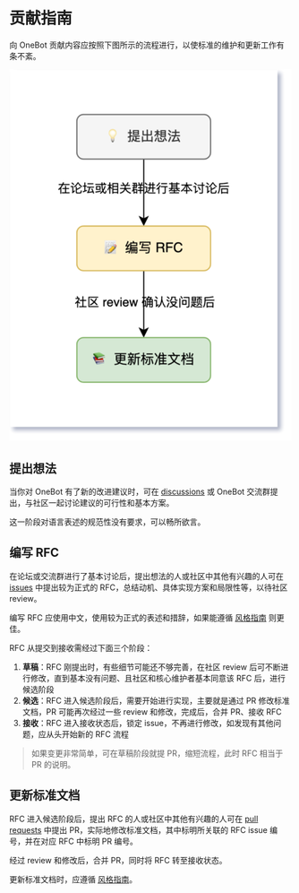 # 贡献指南

向 OneBot 贡献内容应按照下图所示的流程进行，以使标准的维护和更新工作有条不紊。

![](assets/contribution.png)

## 提出想法

当你对 OneBot 有了新的改进建议时，可在 [discussions](https://github.com/howmanybots/onebot/discussions/categories/%E6%83%B3%E6%B3%95-%E5%BB%BA%E8%AE%AE) 或 OneBot 交流群提出，与社区一起讨论建议的可行性和基本方案。

这一阶段对语言表述的规范性没有要求，可以畅所欲言。

## 编写 RFC

在论坛或交流群进行了基本讨论后，提出想法的人或社区中其他有兴趣的人可在 [issues](https://github.com/howmanybots/onebot/issues) 中提出较为正式的 RFC，总结动机、具体实现方案和局限性等，以待社区 review。

编写 RFC 应使用中文，使用较为正式的表述和措辞，如果能遵循 [风格指南](style-guide/README.md) 则更佳。

RFC 从提交到接收需经过下面三个阶段：

1. **草稿**：RFC 刚提出时，有些细节可能还不够完善，在社区 review 后可不断进行修改，直到基本没有问题、且社区和核心维护者基本同意该 RFC 后，进行候选阶段
2. **候选**：RFC 进入候选阶段后，需要开始进行实现，主要就是通过 PR 修改标准文档，PR 可能再次经过一些 review 和修改，完成后，合并 PR、接收 RFC
3. **接收**：RFC 进入接收状态后，锁定 issue，不再进行修改，如发现有其他问题，应从头开始新的 RFC 流程

> 如果变更非常简单，可在草稿阶段就提 PR，缩短流程，此时 RFC 相当于 PR 的说明。

## 更新标准文档

RFC 进入候选阶段后，提出 RFC 的人或社区中其他有兴趣的人可在 [pull requests](https://github.com/howmanybots/onebot/pulls) 中提出 PR，实际地修改标准文档，其中标明所关联的 RFC issue 编号，并在对应 RFC 中标明 PR 编号。

经过 review 和修改后，合并 PR，同时将 RFC 转至接收状态。

更新标准文档时，应遵循 [风格指南](style-guide/README.md)。
